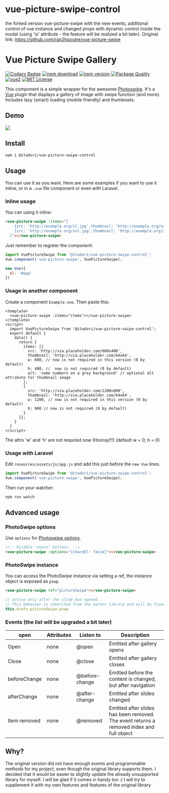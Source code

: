 # vue-picture-swipe-control
the forked version vue-picture-swipe with the new events, additional control of vue instance and changed props with dynamic control inside the modal (using 'is' attribute - the feature will be realized a bit later). Original link: https://github.com/rap2hpoutre/vue-picture-swipe
# Vue Picture Swipe Gallery

[![Codacy Badge](https://api.codacy.com/project/badge/Grade/89b425b076134ff4b8bff5342d1942dc)](https://app.codacy.com/app/rap2hpoutre/vue-picture-swipe?utm_source=github.com&utm_medium=referral&utm_content=rap2hpoutre/vue-picture-swipe&utm_campaign=badger)
[![npm download](https://img.shields.io/npm/dt/vue-picture-swipe.svg)](https://www.npmjs.com/package/vue-picture-swipe)
[![npm version](https://img.shields.io/npm/v/vue-picture-swipe.svg)](https://www.npmjs.com/package/vue-picture-swipe)
[![Package Quality](http://npm.packagequality.com/shield/vue-picture-swipe.svg)](http://packagequality.com/#?package=vue-picture-swipe)
[![vue2](https://img.shields.io/badge/vue-2.x-brightgreen.svg)](https://vuejs.org/)
[![MIT License](https://img.shields.io/github/license/rap2hpoutre/vue-picture-swipe.svg)](https://github.com/rap2hpoutre/vue-picture-swipe/blob/master/LICENSE)

This component is a simple wrapper for the awesome [Photoswipe](http://photoswipe.com/).
It's a [Vue](https://vuejs.org/) plugin that displays a gallery of image with swipe function (and more).
Includes lazy (smart) loading (mobile friendly) and thumbnails.


## Demo

<img src="https://media.giphy.com/media/F0scu9nmMJQIoJLXdF/giphy.gif">

## Install

```bash
npm i @itadori/vue-picture-swipe-control
```

## Usage

You can use it as you want. Here are some examples if you want to use it inline, or in a `.vue` file component or even with Laravel.

### Inline usage

You can using it inline:

```html
<vue-picture-swipe :items="[
    {src: 'http://example.org/xl.jpg',thumbnail: 'http://example.org/sm1.jpg',w: 600,h: 400, title: 'Will be used for caption'},
    {src: 'http://example.org/xxl.jpg',thumbnail: 'http://example.org/sm2.jpg',w: 1200,h: 900}
  ]"></vue-picture-swipe>
```

Just remember to register the component:

```javascript
import VuePictureSwipe from '@itadori/vue-picture-swipe-control';
Vue.component('vue-picture-swipe', VuePictureSwipe);

new Vue({
  el: '#app'
})
```

### Usage in another component

Create a component `Example.vue`. Then paste this:


```vue
<template>
  <vue-picture-swipe :items="items"></vue-picture-swipe>
</template>
<script>
  import VuePictureSwipe from '@itadori/vue-picture-swipe-control';
  export default {
    data() {
      return {
        items: [{
          src: 'http://via.placeholder.com/600x400',
          thumbnail: 'http://via.placeholder.com/64x64',
          w: 600, // now is not required in this version (0 by default)
          h: 400, //  now is not required (0 by default)
          alt: 'some numbers on a grey background' // optional alt attribute for thumbnail image
        },
        {
          src: 'http://via.placeholder.com/1200x900',
          thumbnail: 'http://via.placeholder.com/64x64',
          w: 1200, // now is not required in this version (0 by default)
          h: 900 // now is not required (0 by default)
        }
      ]};
    }
  }
</script>
```
The attrs 'w' and 'h' are not required now (Hooray!!!) (default w = 0; h = 0)
### Usage with Laravel

Edit `resources/assets/js/app.js` and add this just before the `new Vue` lines.

```javascript
import VuePictureSwipe from '@itadori/vue-picture-swipe-control';
Vue.component('vue-picture-swipe', VuePictureSwipe);
```

Then run your watcher:

```sh
npm run watch
```

## Advanced usage

### PhotoSwipe options

Use `options` for [Photoswipe options](http://photoswipe.com/documentation/options.html).

```html
<!-- Disable "share" buttons. -->
<vue-picture-swipe :options="{shareEl: false}"></vue-picture-swipe>
```

### PhotoSwipe instance

You can access the PhotoSwipe instance via setting a ref, the instance object is exposed as `pswp`.

```html
<vue-picture-swipe ref="pictureSwipe"></vue-picture-swipe>
```
```js
// active only after the slide has opened. 
// This behavior is inherited from the parent library and will be fixed a little later
this.$refs.pictureSwipe.pswp  
```

### Events (the list will be upgraded a bit later)

| open           | Attributes    | Listen to       | Description |
| ---            | ---     | ---           | ---         |
| Open           | none  | @open        | Emitted after gallery opens |
| Close  | none  | @close | Emitted after gallery closes |
| beforeChange | none | @before-change | Emitted before the content is changed, but after navigation|
| afterChange | none | @after-change | Emitted after slides changed |
| Item removed | none | @removed | Emitted after slides has been removed. The event returns a removed index and full object|


## Why?

The original version did not have enough events and programmable methods for my project, even though the original library supports them. I decided that it would be easier to slightly update the already unsupported library for myself. I will be glad if it comes in handy too :) I will try to supplement it with my own features and features of the original library
